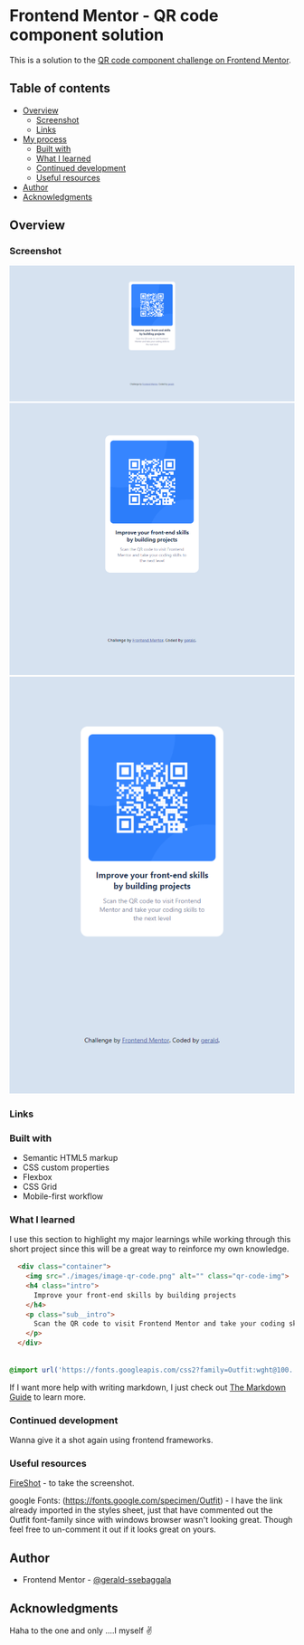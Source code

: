 # Frontend Mentor - QR code component solution

This is a solution to the [QR code component challenge on Frontend Mentor](https://www.frontendmentor.io/challenges/qr-code-component-iux_sIO_H). 

## Table of contents

- [Overview](#overview)
  - [Screenshot](#screenshot)
  - [Links](#links)
- [My process](#my-process)
  - [Built with](#built-with)
  - [What I learned](#what-i-learned)
  - [Continued development](#continued-development)
  - [Useful resources](#useful-resources)
- [Author](#author)
- [Acknowledgments](#acknowledgments)


## Overview

### Screenshot

![](./screenshots/full-desktop.png)
![](./screenshots/min%20-desktop.png)
![](./screenshots/sort-of-mobile.png)

### Links

### Built with

- Semantic HTML5 markup
- CSS custom properties
- Flexbox
- CSS Grid
- Mobile-first workflow

### What I learned
I use this section to highlight my major learnings while working through this short project since this will be a great way to reinforce my own knowledge.

```html
  <div class="container">
    <img src="./images/image-qr-code.png" alt="" class="qr-code-img">
    <h4 class="intro">
      Improve your front-end skills by building projects
    </h4>
    <p class="sub__intro">
      Scan the QR code to visit Frontend Mentor and take your coding skills to the next level
    </p>
  </div>
```

```css

@import url('https://fonts.googleapis.com/css2?family=Outfit:wght@100..900&display=swap');

```

If I want more help with writing markdown, I just check out [The Markdown Guide](https://www.markdownguide.org/) to learn more.


### Continued development
Wanna give it a shot again using frontend frameworks.

### Useful resources

[FireShot](https://getfireshot.com/) - to take the screenshot.

 google Fonts: (https://fonts.google.com/specimen/Outfit) - I have the link already imported in the styles sheet, just that have commented out the Outfit font-family since with windows browser wasn't looking great. Though feel free to un-comment it out if it looks great on yours.

## Author

<!-- - Website - [Add your name here](https://www.your-site.com) -->

- Frontend Mentor - [@gerald-ssebaggala](https://www.frontendmentor.io/profile/gerald-ssebaggala)

## Acknowledgments

Haha to the one and only ....I myself ✌️
